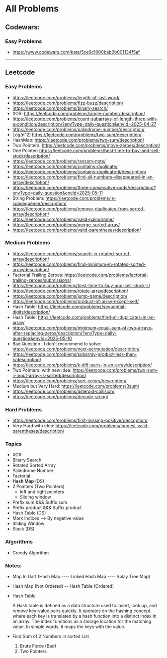 # All Problems

## Codewars:

### Easy Problems

- https://www.codewars.com/kata/5ce9c1000bab0b001134f5af

---

## Leetcode

### Easy Problems

- https://leetcode.com/problems/length-of-last-word/
- https://leetcode.com/problems/fizz-buzz/description/
- https://leetcode.com/problems/binary-search/
- XOR: https://leetcode.com/problems/single-number/description/
- https://leetcode.com/problems/count-subarrays-of-length-three-with-a-condition/description/?envType=daily-question&envId=2025-04-27
- https://leetcode.com/problems/palindrome-number/description/
- Log(n^2) https://leetcode.com/problems/two-sum/description/
- HashMap: https://leetcode.com/problems/two-sum/description/
- Two Pointers: https://leetcode.com/problems/move-zeroes/description/
- One Pointer: https://leetcode.com/problems/best-time-to-buy-and-sell-stock/description/
- https://leetcode.com/problems/ransom-note/
- https://leetcode.com/problems/contains-duplicate/
- https://leetcode.com/problems/contains-duplicate-ii/description/
- https://leetcode.com/problems/find-all-numbers-disappeared-in-an-array/description/
- https://leetcode.com/problems/three-consecutive-odds/description/?envType=daily-question&envId=2025-05-11
- String Problem: https://leetcode.com/problems/is-subsequence/description/
- https://leetcode.com/problems/remove-duplicates-from-sorted-array/description/
- https://leetcode.com/problems/valid-palindrome/
- https://leetcode.com/problems/merge-sorted-array/
- https://leetcode.com/problems/valid-parentheses/description/

### Medium Problems

- https://leetcode.com/problems/search-in-rotated-sorted-array/description/
- https://leetcode.com/problems/find-minimum-in-rotated-sorted-array/description/
- Factorial Trailing Zeroes: https://leetcode.com/problems/factorial-trailing-zeroes/submissions/
- https://leetcode.com/problems/best-time-to-buy-and-sell-stock-ii/
- https://leetcode.com/problems/rotate-array/description/
- https://leetcode.com/problems/jump-game/description/
- https://leetcode.com/problems/product-of-array-except-self/
- Hash Table: https://leetcode.com/problems/sequential-digits/description/
- Hash Table: https://leetcode.com/problems/find-all-duplicates-in-an-array/
- https://leetcode.com/problems/minimum-equal-sum-of-two-arrays-after-replacing-zeros/description/?envType=daily-question&envId=2025-05-10
- Bad Question : I don't recommend to solve: https://leetcode.com/problems/next-permutation/description/
- https://leetcode.com/problems/subarray-product-less-than-k/description/
- https://leetcode.com/problems/k-diff-pairs-in-an-array/description/
- Two Pointers: with new idea: https://leetcode.com/problems/two-sum-ii-input-array-is-sorted/description/
- https://leetcode.com/problems/sort-colors/description/
- Medium but Very Hard: https://leetcode.com/problems/3sum/
- https://leetcode.com/problems/asteroid-collision/
- https://leetcode.com/problems/decode-string/ 

### Hard Problems

- https://leetcode.com/problems/first-missing-positive/description/
- Very Hard with idea: https://leetcode.com/problems/longest-valid-parentheses/description/

### Topics

- XOR
- Binary Search
- Rotated Sorted Array
- Palindrome Number
- Factorial
- **Hash Map** (DS)
- 2 Pointers (Two Pointers)
  - left and right pointers
  - Sliding window
- Prefix sum &&& Suffix sum
- Prefix product &&& Suffix product
- Hash Table (DS)
- Mark Indices --> By negative value
- Sliding Window
- Stack (DS)

### Algorithms

- Greedy Algorithm

### Notes:

- Map In Dart (Hash Map ---- Linked Hash Map ---- Splay Tree Map)
- Hash Map (Not Ordered) -- Hash Table (Ordered)
- Hash Table

  A Hash table is defined as a data structure used to insert, look up, and remove key-value pairs quickly.
  It operates on the hashing concept,
  where each key is translated by a hash function into a distinct index in an array.
  The index functions as a storage location for the matching value.
  In simple words, it maps the keys with the value.

- Find Sum of 2 Numbers in sorted List
  1. Brute Force (Bad)
  2. Two Pointers
